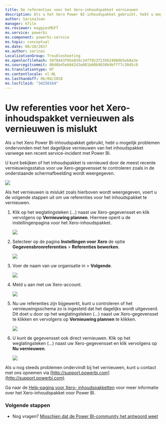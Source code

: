 ```yaml
---
title: De referenties voor het Xero-inhoudspakket vernieuwen
description: Als u het Xero Power BI-inhoudspakket gebruikt, hebt u mogelijk problemen ondervonden met het dagelijkse vernieuwen van het inhoudspakket vanwege een recent service-incident met Power BI.
author: SarinaJoan
manager: kfile
ms.reviewer: maggiesMSFT
ms.service: powerbi
ms.component: powerbi-service
ms.topic: conceptual
ms.date: 08/10/2017
ms.author: sarinas
LocalizationGroup: Troubleshooting
ms.openlocfilehash: 5978443f05e039c34ff023f235624968b5eb8a3e
ms.sourcegitcommit: 80d6b45eb84243e801b60b9038b9bff77c30d5c8
ms.translationtype: HT
ms.contentlocale: nl-NL
ms.lasthandoff: 06/04/2018
ms.locfileid: "34250164"
---
```

# <a name="how-to-refresh-your-xero-content-pack-credentials-if-refresh-failed"></a>Uw referenties voor het Xero-inhoudspakket vernieuwen als vernieuwen is mislukt
Als u het Xero Power BI-inhoudspakket gebruikt, hebt u mogelijk problemen ondervonden met het dagelijkse vernieuwen van het inhoudspakket vanwege een recent service-incident met Power BI.

U kunt bekijken of het inhoudspakket is vernieuwd door de meest recente vernieuwingsstatus voor uw Xero-gegevensset te controleren zoals in de onderstaande schermafbeelding wordt weergegeven.

![](media/service-refresh-xero-credentials/powerbi-xero-refresh-failed.png)

Als het vernieuwen is mislukt zoals hierboven wordt weergegeven, voert u de volgende stappen uit om uw referenties voor het inhoudspakket te vernieuwen.

1. Klik op het weglatingsteken (...) naast uw Xero-gegevensset en klik vervolgens op **Vernieuwing plannen**. Hiermee opent u de instellingenpagina voor het Xero-inhoudspakket.
   
    ![](media/service-refresh-xero-credentials/powerbi-xero-schedule-refresh.png)
2. Selecteer op de pagina **Instellingen voor Xero** de optie **Gegevensbronreferenties** > **Referenties bewerken**.
   
    ![](media/service-refresh-xero-credentials/powerbi-xero-settings-page.png)
3. Voer de naam van uw organisatie in > **Volgende**.
   
    ![](media/service-refresh-xero-credentials/powerbi-xero-configure.png)
4. Meld u aan met uw Xero-account.
   
    ![](media/service-refresh-xero-credentials/powerbi-xero-welcome.png)
5. Nu uw referenties zijn bijgewerkt, kunt u controleren of het vernieuwingsschema zo is ingesteld dat het dagelijks wordt uitgevoerd. Dit doet u door op het weglatingsteken (...) naast uw Xero-gegevensset te klikken en vervolgens op **Vernieuwing plannen** te klikken.
   
    ![](media/service-refresh-xero-credentials/powerbi-xero-refresh-schedule.png)
6. U kunt de gegevensset ook direct vernieuwen. Klik op het weglatingsteken (...) naast uw Xero-gegevensset en klik vervolgens op **Nu vernieuwen**.
   
    ![](media/service-refresh-xero-credentials/powerbi-xero-refresh-now.png)

Als u nog steeds problemen ondervindt bij het vernieuwen, kunt u contact met ons opnemen via [http://support.powerbi.com](http://support.powerbi.com) 

Ga naar de [Help-pagina voor Xero- inhoudspakketten](service-connect-to-xero.md) voor meer informatie over het Xero-inhoudspakket voor Power BI.

### <a name="next-steps"></a>Volgende stappen
* Nog vragen? [Misschien dat de Power BI-community het antwoord weet](http://community.powerbi.com/)


